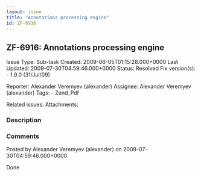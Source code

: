 ```yaml
---
layout: issue
title: "Annotations processing engine"
id: ZF-6916
---
```


ZF-6916: Annotations processing engine
--------------------------------------

 Issue Type: Sub-task Created: 2009-06-05T01:15:28.000+0000 Last Updated: 2009-07-30T04:59:46.000+0000 Status: Resolved Fix version(s): - 1.9.0 (31/Jul/09)
 
 Reporter:  Alexander Veremyev (alexander)  Assignee:  Alexander Veremyev (alexander)  Tags: - Zend\_Pdf
 
 Related issues: 
 Attachments: 
### Description

 

 

### Comments

Posted by Alexander Veremyev (alexander) on 2009-07-30T04:59:46.000+0000

Done

 

 